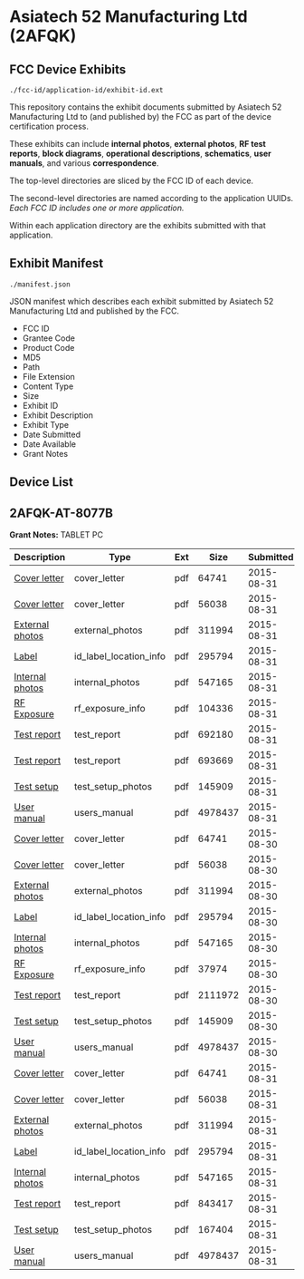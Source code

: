 # Asiatech 52 Manufacturing Ltd (2AFQK)
## FCC Device Exhibits

```
./fcc-id/application-id/exhibit-id.ext
```

This repository contains the exhibit documents submitted by Asiatech 52 Manufacturing Ltd to (and published by) the FCC as part of the device certification process.

These exhibits can include **internal photos**, **external photos**, **RF test reports**, **block diagrams**, **operational descriptions**, **schematics**, **user manuals**, and various **correspondence**.

The top-level directories are sliced by the FCC ID of each device.

The second-level directories are named according to the application UUIDs. *Each FCC ID includes one or more application.*

Within each application directory are the exhibits submitted with that application. 

## Exhibit Manifest

```
./manifest.json
```

JSON manifest which describes each exhibit submitted by Asiatech 52 Manufacturing Ltd and published by the FCC.

- FCC ID
- Grantee Code
- Product Code
- MD5
- Path
- File Extension
- Content Type
- Size
- Exhibit ID
- Exhibit Description
- Exhibit Type
- Date Submitted
- Date Available
- Grant Notes

## Device List
## 2AFQK-AT-8077B
**Grant Notes:** TABLET PC

| Description | Type | Ext | Size | Submitted | Available |
| ----------- | ---- | --- | ---- | --------- | --------- |
| [Cover letter](2AFQK-AT-8077B/821ec9cb67bf533516d976fddfcbe22b/2731788.pdf) | cover_letter | pdf | 64741 | 2015-08-31 | 2015-08-31 |
| [Cover letter](2AFQK-AT-8077B/821ec9cb67bf533516d976fddfcbe22b/2731789.pdf) | cover_letter | pdf | 56038 | 2015-08-31 | 2015-08-31 |
| [External photos](2AFQK-AT-8077B/821ec9cb67bf533516d976fddfcbe22b/2731790.pdf) | external_photos | pdf | 311994 | 2015-08-31 | 2015-08-31 |
| [Label](2AFQK-AT-8077B/821ec9cb67bf533516d976fddfcbe22b/2731791.pdf) | id_label_location_info | pdf | 295794 | 2015-08-31 | 2015-08-31 |
| [Internal photos](2AFQK-AT-8077B/821ec9cb67bf533516d976fddfcbe22b/2731792.pdf) | internal_photos | pdf | 547165 | 2015-08-31 | 2015-08-31 |
| [RF Exposure](2AFQK-AT-8077B/821ec9cb67bf533516d976fddfcbe22b/2732599.pdf) | rf_exposure_info | pdf | 104336 | 2015-08-31 | 2015-08-31 |
| [Test report](2AFQK-AT-8077B/821ec9cb67bf533516d976fddfcbe22b/2732601.pdf) | test_report | pdf | 692180 | 2015-08-31 | 2015-08-31 |
| [Test report](2AFQK-AT-8077B/821ec9cb67bf533516d976fddfcbe22b/2732602.pdf) | test_report | pdf | 693669 | 2015-08-31 | 2015-08-31 |
| [Test setup](2AFQK-AT-8077B/821ec9cb67bf533516d976fddfcbe22b/2731797.pdf) | test_setup_photos | pdf | 145909 | 2015-08-31 | 2015-08-31 |
| [User manual](2AFQK-AT-8077B/821ec9cb67bf533516d976fddfcbe22b/2731798.pdf) | users_manual | pdf | 4978437 | 2015-08-31 | 2015-08-31 |
| [Cover letter](2AFQK-AT-8077B/54dab778c73c74e372438f81b9b8cc8f/2731788.pdf) | cover_letter | pdf | 64741 | 2015-08-30 | 2015-08-31 |
| [Cover letter](2AFQK-AT-8077B/54dab778c73c74e372438f81b9b8cc8f/2731789.pdf) | cover_letter | pdf | 56038 | 2015-08-30 | 2015-08-31 |
| [External photos](2AFQK-AT-8077B/54dab778c73c74e372438f81b9b8cc8f/2731790.pdf) | external_photos | pdf | 311994 | 2015-08-30 | 2015-08-31 |
| [Label](2AFQK-AT-8077B/54dab778c73c74e372438f81b9b8cc8f/2731791.pdf) | id_label_location_info | pdf | 295794 | 2015-08-30 | 2015-08-31 |
| [Internal photos](2AFQK-AT-8077B/54dab778c73c74e372438f81b9b8cc8f/2731792.pdf) | internal_photos | pdf | 547165 | 2015-08-30 | 2015-08-31 |
| [RF Exposure](2AFQK-AT-8077B/54dab778c73c74e372438f81b9b8cc8f/2731794.pdf) | rf_exposure_info | pdf | 37974 | 2015-08-30 | 2015-08-31 |
| [Test report](2AFQK-AT-8077B/54dab778c73c74e372438f81b9b8cc8f/2731796.pdf) | test_report | pdf | 2111972 | 2015-08-30 | 2015-08-31 |
| [Test setup](2AFQK-AT-8077B/54dab778c73c74e372438f81b9b8cc8f/2731797.pdf) | test_setup_photos | pdf | 145909 | 2015-08-30 | 2015-08-31 |
| [User manual](2AFQK-AT-8077B/54dab778c73c74e372438f81b9b8cc8f/2731798.pdf) | users_manual | pdf | 4978437 | 2015-08-30 | 2015-08-31 |
| [Cover letter](2AFQK-AT-8077B/ff6c4c1f01f273ad7fcc878e20b45081/2731788.pdf) | cover_letter | pdf | 64741 | 2015-08-31 | 2015-08-31 |
| [Cover letter](2AFQK-AT-8077B/ff6c4c1f01f273ad7fcc878e20b45081/2731789.pdf) | cover_letter | pdf | 56038 | 2015-08-31 | 2015-08-31 |
| [External photos](2AFQK-AT-8077B/ff6c4c1f01f273ad7fcc878e20b45081/2731790.pdf) | external_photos | pdf | 311994 | 2015-08-31 | 2015-08-31 |
| [Label](2AFQK-AT-8077B/ff6c4c1f01f273ad7fcc878e20b45081/2731791.pdf) | id_label_location_info | pdf | 295794 | 2015-08-31 | 2015-08-31 |
| [Internal photos](2AFQK-AT-8077B/ff6c4c1f01f273ad7fcc878e20b45081/2731792.pdf) | internal_photos | pdf | 547165 | 2015-08-31 | 2015-08-31 |
| [Test report](2AFQK-AT-8077B/ff6c4c1f01f273ad7fcc878e20b45081/2732667.pdf) | test_report | pdf | 843417 | 2015-08-31 | 2015-08-31 |
| [Test setup](2AFQK-AT-8077B/ff6c4c1f01f273ad7fcc878e20b45081/2732668.pdf) | test_setup_photos | pdf | 167404 | 2015-08-31 | 2015-08-31 |
| [User manual](2AFQK-AT-8077B/ff6c4c1f01f273ad7fcc878e20b45081/2731798.pdf) | users_manual | pdf | 4978437 | 2015-08-31 | 2015-08-31 |
